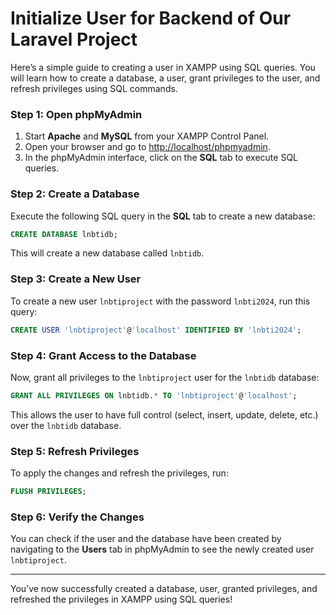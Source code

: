 # Initialize User for Backend of Our Laravel Project

Here’s a simple guide to creating a user in XAMPP using SQL queries. You will learn how to create a database, a user, grant privileges to the user, and refresh privileges using SQL commands.

### Step 1: **Open phpMyAdmin**
1. Start **Apache** and **MySQL** from your XAMPP Control Panel.
2. Open your browser and go to [http://localhost/phpmyadmin](http://localhost/phpmyadmin).
3. In the phpMyAdmin interface, click on the **SQL** tab to execute SQL queries.

### Step 2: **Create a Database**
Execute the following SQL query in the **SQL** tab to create a new database:
```sql
CREATE DATABASE lnbtidb;
```
This will create a new database called `lnbtidb`.

### Step 3: **Create a New User**
To create a new user `lnbtiproject` with the password `lnbti2024`, run this query:
```sql
CREATE USER 'lnbtiproject'@'localhost' IDENTIFIED BY 'lnbti2024';
```

### Step 4: **Grant Access to the Database**
Now, grant all privileges to the `lnbtiproject` user for the `lnbtidb` database:
```sql
GRANT ALL PRIVILEGES ON lnbtidb.* TO 'lnbtiproject'@'localhost';
```
This allows the user to have full control (select, insert, update, delete, etc.) over the `lnbtidb` database.

### Step 5: **Refresh Privileges**
To apply the changes and refresh the privileges, run:
```sql
FLUSH PRIVILEGES;
```

### Step 6: **Verify the Changes**
You can check if the user and the database have been created by navigating to the **Users** tab in phpMyAdmin to see the newly created user `lnbtiproject`.

---

You’ve now successfully created a database, user, granted privileges, and refreshed the privileges in XAMPP using SQL queries!